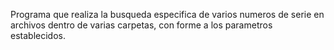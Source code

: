 Programa que realiza la busqueda especifica de varios numeros de serie en archivos dentro de varias carpetas, con forme a los parametros establecidos.
